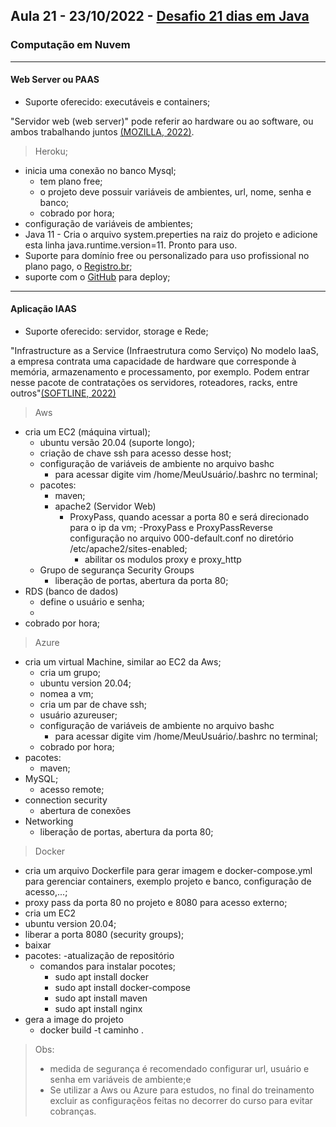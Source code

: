 ## Aula 21 - 23/10/2022 - [Desafio 21 dias em Java](../../README.md)

### Computação em Nuvem

<hr>

#### Web Server ou PAAS

* Suporte oferecido: executáveis e containers;


"Servidor web (web server)" pode referir ao hardware ou ao software, ou ambos trabalhando juntos [(MOZILLA, 2022)](https://developer.mozilla.org/pt-BR/docs/Learn/Common_questions/What_is_a_web_server).

> Heroku;
  - inicia uma conexão no banco Mysql;
    - tem plano free;
    - o projeto deve possuir variáveis de ambientes, url, nome, senha e banco;
    - cobrado por hora;
  - configuração de variáveis de ambientes;
  - Java 11 - Cria o arquivo system.preperties na raiz do projeto e adicione esta linha java.runtime.version=11. Pronto para uso.
  - Suporte para domínio free ou personalizado para uso profissional no plano pago, o [Registro.br](https://registro.br/);
  - suporte com o [GitHub](https://github.com/) para deploy;

  <hr>


#### Aplicação IAAS

* Suporte oferecido: servidor, storage e Rede;

"Infrastructure as a Service (Infraestrutura como Serviço) No modelo IaaS, a empresa contrata uma capacidade de hardware que corresponde à memória, armazenamento e processamento, por exemplo. Podem entrar nesse pacote de contratações os servidores, roteadores, racks, entre outros"[(SOFTLINE, 2022)](https://brasil.softlinegroup.com/sobre-a-empresa/blog/iaas-paas-saas-nuvem)

> Aws
  - cria um EC2 (máquina virtual);
    - ubuntu versão 20.04 (suporte longo);
    - criação de chave ssh para acesso desse host;
    - configuração de variáveis de ambiente no arquivo bashc
      - para acessar digite vim /home/MeuUsuário/.bashrc no terminal;
    - pacotes:
      - maven;
      - apache2 (Servidor Web)
        - ProxyPass, quando acessar a porta 80 e será direcionado para o ip da vm;
          -ProxyPass e ProxyPassReverse configuração no arquivo 000-default.conf no diretório /etc/apache2/sites-enabled;
          - abilitar os modulos proxy e proxy_http
    - Grupo de segurança Security Groups
      - liberação de portas, abertura da porta 80;
  - RDS (banco de dados)
    - define o usuário e senha;
    - 
  - cobrado por hora;


> Azure
  - cria um virtual Machine, similar ao EC2 da Aws;
    - cria um grupo;
    - ubuntu version 20.04;
    - nomea a vm;
    - cria um par de chave ssh;
    - usuário azureuser;
    - configuração de variáveis de ambiente no arquivo bashc
      - para acessar digite vim /home/MeuUsuário/.bashrc no terminal;
    - cobrado por hora;
  - pacotes:
    - maven;
  - MySQL;
    - acesso remote; 
  - connection security
    - abertura de conexões
  - Networking
    - liberação de portas, abertura da porta 80;

> Docker
 - cria um arquivo Dockerfile para gerar imagem e docker-compose.yml para gerenciar containers, exemplo projeto e banco, configuração de acesso,...;
 - proxy pass da porta 80 no projeto e 8080 para acesso externo;
 - cria um EC2
  - ubuntu version 20.04;
  - liberar a porta 8080 (security groups);
  - baixar
  - pacotes:
    -atualização de repositório
    - comandos para instalar pocotes;
      - sudo apt install docker
      - sudo apt install docker-compose
      - sudo apt install maven
      - sudo apt install nginx
  - gera a image do projeto
    - docker build -t caminho .

> Obs: 
>* medida de segurança é recomendado configurar url, usuário e senha em variáveis de ambiente;e
>* Se utilizar a Aws ou Azure para estudos, no final do treinamento excluir as configuraçẽos feitas no decorrer do curso para evitar cobranças.
